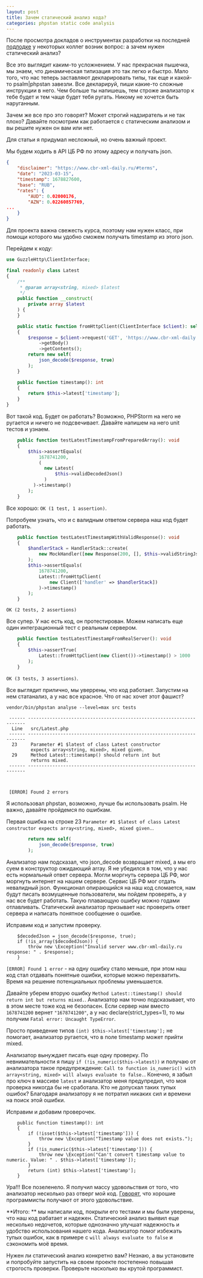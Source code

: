 ```yaml
---
layout: post
title: Зачем статический анализ кода?
categories: phpstan static code analysis
---
```


После просмотра докладов о инструментах разработки на последней [подлодке](https://podlodka.io/phpcrew)
у некоторых коллег возник вопрос: а зачем нужен статический анализ?

Все это выглядит каким-то усложнением. У нас прекрасная пышечка, мы знаем, что динамическая типизация это так легко и быстро.
Мало того, что нас теперь заставляют декларировать типы, так еще и какой-то psalm|phpstan завезли. Все декларируй, пиши какие-то сложные инструкции в него. 
Чем больше ты напишешь, тем строже анализатор к тебе будет и тем чаще будет тебя ругать. Никому не хочется быть наруганным. 

Зачем же все про это говорят? Может строгий надзиратель и не так плохо? Давайте посмотрим как работается с статическим анализом и вы решите нужен он вам или нет. 

Для статьи я придумал несложный, но очень важный проект. 

Мы будем ходить в API ЦБ РФ по этому адресу и получать json. 

```json
{
    "disclaimer": "https://www.cbr-xml-daily.ru/#terms",
    "date": "2023-03-15",
    "timestamp": 1678827600,
    "base": "RUB",
    "rates": {
        "AUD": 0.02000176,
        "AZN": 0.02260857769,
...
    }
}
```

Для проекта важна свежесть курса, поэтому нам нужен класс, при помощи которого мы удобно сможем получать timestamp из этого json.

Перейдем к коду: 

```php
use GuzzleHttp\ClientInterface;

final readonly class Latest
{
    /**
     * @param array<string, mixed> $latest
     */
    public function __construct(
        private array $latest
    ) {
    }

    public static function fromHttpClient(ClientInterface $client): self
    {
        $response = $client->request('GET', 'https://www.cbr-xml-daily.ru/latest.js')
            ->getBody()
            ->getContents();
        return new self(
            json_decode($response, true)
        );
    }

    public function timestamp(): int
    {
        return $this->latest['timestamp'];
    }
}
```

Вот такой код. Будет он работать? Возможно, PHPStorm на него не ругается и ничего не подсвечивает. Давайте напишем на него unit тестов и узнаем. 

```php
    public function testLatestTimestampFromPreparedArray(): void
    {
        $this->assertEquals(
            1678741200,
            (
              new Latest(
                  $this->validDecodedJson()
              )
          )->timestamp()
        );
    }
``` 

Все хорошо: `OK (1 test, 1 assertion)`.

Попробуем узнать, что и с валидным ответом сервера наш код будет работать. 

```php
    public function testLatestTimestampWithValidResponse(): void
    {
        $handlerStack = HandlerStack::create(
            new MockHandler([new Response(200, [], $this->validStringJson())])
        );
        $this->assertEquals(
            1678741200,
            Latest::fromHttpClient(
            	new Client(['handler' => $handlerStack])
            )->timestamp()
        );
    }

```

`OK (2 tests, 2 assertions)` 

Все супер. У нас есть код, он протестирован. Можем написать еще один интеграционный тест с реальным сервером.

```php
    public function testLatestTimestampFromRealServer(): void
    {
        $this->assertTrue(
            Latest::fromHttpClient(new Client())->timestamp() > 1000
        );
    }
```

`OK (3 tests, 3 assertions)`. 

Все выглядит прилично, мы уверрены, что код работает. Запустим на нем статанализ, а у нас все красное. Что от нас хочет этот фашист? 

```
vendor/bin/phpstan analyse --level=max src tests

 ------ --------------------------------------------------------------------- 
  Line   src/Latest.php                                                       
 ------ --------------------------------------------------------------------- 
  23     Parameter #1 $latest of class Latest constructor  
         expects array<string, mixed>, mixed given.                           
  29     Method Latest::timestamp() should return int but  
         returns mixed.                                                       
 ------ --------------------------------------------------------------------- 


                                                                                
 [ERROR] Found 2 errors 

```

Я использовал phpstan, возможно, лучше бы использовать psalm. Не важно, давайте пройдемся по ошибкам. 

Первая ошибка на строке 23 `Parameter #1 $latest of class Latest constructor expects array<string, mixed>, mixed given.`.

```php
        return new self(
            json_decode($response, true)
        );

```

Анализатор нам подсказал, что json_decode возвращает mixed, а мы его суем в конструктор ожидающий array. 
Я не убедился в том, что у нас есть нормальный ответ сервера. 
Могли моргнуть сервера ЦБ РФ, мог моргнуть интернет на нашем сервере. Сервис ЦБ РФ мог отдать невалидный json.
Функционал опирающийся на наш код сломается, нам будут писать возмущенные пользователи, мы пойдем проверять, а у нас все будет работать. 
Такую плавающую ошибку можно годами отлавливать. Статический анализатор призывает нас проверить ответ сервера и написать понятное сообщение о ошибке. 

Исправим код и запустим проверку. 

```
    $decodedJson = json_decode($response, true);
    if (!is_array($decodedJson)) {
        throw new \Exception("Invalid server www.cbr-xml-daily.ru response: " . $response);
    }
```

`[ERROR] Found 1 error` - на одну ошибку стало меньше, при этом наш код стал отдавать понятные ошибки, которые можно перехватить. 
Время на решение потенциальных проблемы уменьшается. 

Давайте уберем вторую ошибку `Method Latest::timestamp() should return int but returns mixed.`. Анализатор нам точно подсказывает, что в этом месте тоже код не безопасен. Если сервер нам вместо `1678741200` вернет `"1678741200"`, а у нас declare(strict_types=1), то мы получим  `Fatal error: Uncaught TypeError`. 

Просто приведение типов `(int) $this->latest['timestamp'];` не помогает, анализатор ругается, что в поле timestamp может прийти mixed. 


Анализатор вынуждает писать еще одну проверку. По невнимательности я пишу `if (!is_numeric($this->latest))` и получаю от анализатора такое предупреждение:
`Call to function is_numeric() with array<string, mixed> will always evaluate to false.`. Конечно, я забыл про ключ в массиве `latest` и анализатор меня предупредил, что моя проверка никогда бы не сработала. Кто не допускал таких тупых ошибок? Благодаря анализатору я не потратил никаких сил и времени на поиск этой ошибки. 

Исправим и добавим проверочек.

```
    public function timestamp(): int
    {
        if (!isset($this->latest['timestamp'])) {
            throw new \Exception("Timestamp value does not exists.");
        }
        if (!is_numeric($this->latest['timestamp'])) {
            throw new \Exception("Can't convert timestamp value to numeric. Value: " . $this->latest['timestamp']);
        }
        return (int) $this->latest['timestamp'];
    }
```

Ура!!! Все позеленело. Я получил массу удовольствия от того, что анализатор несколько раз отверг мой код. [Говорят](https://www.youtube.com/watch?v=7rtQ4yQVAK0), что хорошие программисты получают от этого удовольствие. 


**Итого: ** мы написали код, покрыли его тестами и мы были уверены, что наш код рабатает и надежен.
Статический анализ выявил еще несколько недочетов, которые однозначно улучшат надежность и удобство использования нашего кода. 
Анализатор помог избежать тупых ошибок, как в примере с `will always evaluate to false` и сэкономить моё время. 

Нужен ли статический анализ конкретно вам? Незнаю, а вы установите и попробуйте запустить на своем проекте постепенно повышая строгость проверки. 
Проверьте насколько вы крутой программист.